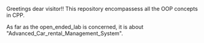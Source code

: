 Greetings dear visitor!! This repository encompassess all the OOP concepts in CPP. 

As far as the open_ended_lab is concerned, it is about "Advanced_Car_rental_Management_System".
